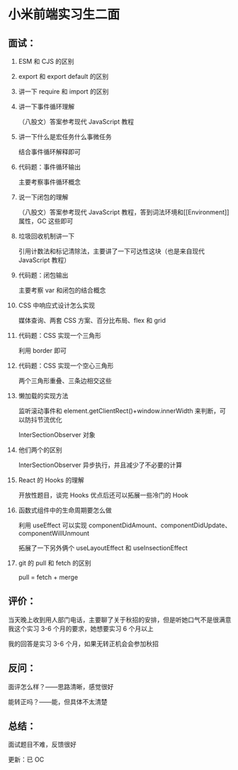 # 小米前端实习生二面

## 面试：

1. ESM 和 CJS 的区别

2. export 和 export default 的区别

3. 讲一下 require 和 import 的区别

4. 讲一下事件循环理解

   （八股文）答案参考现代 JavaScript 教程

5. 讲一下什么是宏任务什么事微任务

   结合事件循环解释即可

6. 代码题：事件循环输出

   主要考察事件循环概念

7. 说一下闭包的理解

   （八股文）答案参考现代 JavaScript 教程，答到词法环境和[[Environment]]属性，GC 这些即可

8. 垃圾回收机制讲一下

   引用计数法和标记清除法，主要讲了一下可达性这块（也是来自现代 JavaScript 教程）

9. 代码题：闭包输出

   主要考察 var 和闭包的结合概念

10. CSS 中响应式设计怎么实现

    媒体查询、两套 CSS 方案、百分比布局、flex 和 grid

11. 代码题：CSS 实现一个三角形

    利用 border 即可

12. 代码题：CSS 实现一个空心三角形

    两个三角形重叠、三条边相交这些

13. 懒加载的实现方法

    监听滚动事件和 element.getClientRect()+window.innerWidth 来判断，可以防抖节流优化

    InterSectionObserver 对象

14. 他们两个的区别

    InterSectionObserver 异步执行，并且减少了不必要的计算

15. React 的 Hooks 的理解

    开放性题目，谈完 Hooks 优点后还可以拓展一些冷门的 Hook

16. 函数式组件中的生命周期要怎么做

    利用 useEffect 可以实现 componentDidAmount、componentDidUpdate、componentWillUnmount

    拓展了一下另外俩个 useLayoutEffect 和 useInsectionEffect

17. git 的 pull 和 fetch 的区别

    pull = fetch + merge

## 评价：

当天晚上收到用人部门电话，主要聊了关于秋招的安排，但是听她口气不是很满意我这个实习 3-6 个月的要求，她想要实习 6 个月以上

我的回答是实习 3-6 个月，如果无转正机会会参加秋招

## 反问：

面评怎么样？——思路清晰，感觉很好

能转正吗？——能，但具体不太清楚

## 总结：

面试题目不难，反馈很好

更新：已 OC
